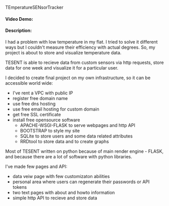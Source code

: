 TEmperatureSENsorTracker
#### Video Demo:  <URL HERE>
#### Description:
I had a problem with low temperature in my flat. I tried to solve it different ways but I couldn't measure their efficiency with actual degrees. 
So, my project is about to store and visualize temperature data.

TESENT is able to recieve data from custom sensors via http requests, store data for one week and visualize it for a particular user.

I decided to create final project on my own infrastructure, so it can be accessible world wide:
- I've rent a VPC with public IP
- register free domain name
- use free dns hosting
- use free email hosting for custom domain
- get free SSL certificate
- install free opensource software
  - APACHE-WSGI-FLASK to serve webpages and http API
  - BOOTSTRAP to style my site
  - SQLite to store users and some data related attributes
  - RRDtool to store data and to create graphs

Most of TESENT written on python because of main render engine - FLASK, and because there are a lot of software with python libraries.

I've made few pages and API:
- data veiw page with few customizaton abilities
- personal area where users can regenerate their passwords or API tokens
- two text pages with about and howto information
- simple http API to recieve and store data

